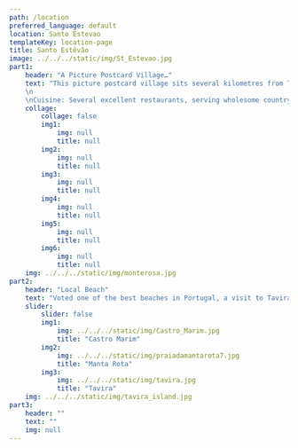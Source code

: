 ```yaml
---
path: /location
preferred_language: default
location: Santo Estevao
templateKey: location-page
title: Santo Estêvão
image: ../../../static/img/St_Estevao.jpg
part1: 
    header: "A Picture Postcard Village…"
    text: "This picture postcard village sits several kilometres from Tavira amongst age-old vineyards and olive laden pastures; a perfect setting to unwind and embrace the slower pace of life in your rural retreat. Radiating from the main church square, several cafes and shops provide for basic needs, while larger stores and supermarkets can be found in nearby Tavira.
    \n
    \nCuisine: Several excellent restaurants, serving wholesome country fare are within easy reach, while for a greater selection head to Tavira to enjoy both traditional Portuguese cuisine, or a visit to one of several up-and-coming modern bistros and eateries."
    collage:
        collage: false
        img1: 
            img: null
            title: null
        img2: 
            img: null
            title: null
        img3: 
            img: null
            title: null
        img4: 
            img: null
            title: null
        img5: 
            img: null
            title: null
        img6: 
            img: null
            title: null
    img: ../../../static/img/monterosa.jpg
part2:
    header: "Local Beach"
    text: "Voted one of the best beaches in Portugal, a visit to Tavira Island is a must. Easily reached via short ferry crossing, 11km of dune backed golden sands await to be explored and enjoyed. With excellent facilities and several tempting beach side bars and restaurants, a fun day at the beach is assured."
    slider:
        slider: false
        img1: 
            img: ../../../static/img/Castro_Marim.jpg
            title: "Castro Marim"
        img2: 
            img: ../../../static/img/praiadamantarota7.jpg
            title: "Manta Rota"
        img3: 
            img: ../../../static/img/tavira.jpg
            title: "Tavira"
    img: ../../../static/img/tavira_island.jpg
part3:
    header: ""
    text: ""
    img: null
---
```

